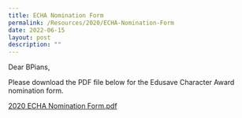 ```yaml
---
title: ECHA Nomination Form
permalink: /Resources/2020/ECHA-Nomination-Form
date: 2022-06-15
layout: post
description: ""
---
```

Dear BPians,  
  
Please download the PDF file below for the Edusave Character Award nomination form.  
  
[2020 ECHA Nomination Form.pdf](https://www-bpghs-moe-edu-sg-admin.cwp.sg/qql/slot/u148/BPGHS%202020/Announcements%20&%20Updates/2020%20ECHA%20Nomination%20Form.pdf)